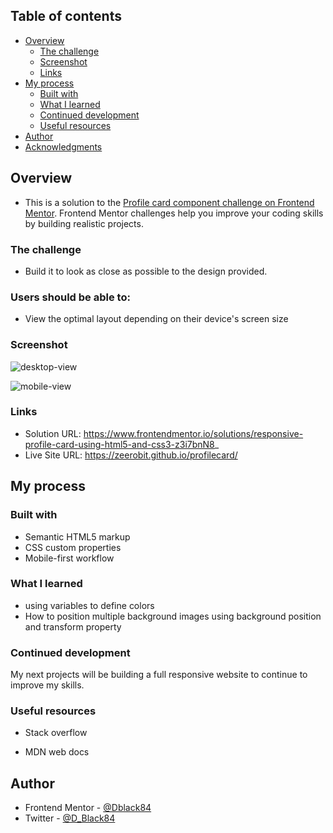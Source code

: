 ## Table of contents

- [Overview](#overview)
  - [The challenge](#the-challenge)
  - [Screenshot](#screenshot)
  - [Links](#links)
- [My process](#my-process)
  - [Built with](#built-with)
  - [What I learned](#what-i-learned)
  - [Continued development](#continued-development)
  - [Useful resources](#useful-resources)
- [Author](#author)
- [Acknowledgments](#acknowledgments)

## Overview

- This is a solution to the [Profile card component challenge on Frontend Mentor](https://www.frontendmentor.io/challenges/profile-card-component-cfArpWshJ). Frontend Mentor challenges help you improve your coding skills by building realistic projects. 


### The challenge

- Build it to look as close as possible to the design provided.


### Users should be able to:

- View the optimal layout depending on their device's screen size


### Screenshot

![desktop-view](https://user-images.githubusercontent.com/49578782/127720359-80682005-5a69-4765-8c20-3d384e731199.jpg)

![mobile-view](https://user-images.githubusercontent.com/49578782/127720407-ede99518-f60e-4d6e-bd44-0ee993ac6cd1.jpg)


### Links

- Solution URL: https://www.frontendmentor.io/solutions/responsive-profile-card-using-html5-and-css3-z3i7bnN8_
- Live Site URL: https://zeerobit.github.io/profilecard/

## My process

### Built with
- Semantic HTML5 markup
- CSS custom properties
- Mobile-first workflow

### What I learned
- using variables to define colors
- How to position multiple background images using background position and transform property


### Continued development

My next projects will be building a full responsive website to continue to improve my skills.


### Useful resources

- Stack overflow

- MDN web docs


## Author

- Frontend Mentor - [@Dblack84](https://www.frontendmentor.io/profile/Dblack84)
- Twitter - [@D_Black84](https://www.twitter.com/D_Black84)

